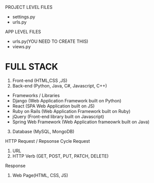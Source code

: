 PROJECT LEVEL FILES
 - settings.py
 - urls.py

APP LEVEL FILES
 - urls.py(YOU NEED TO CREATE THIS)
 - views.py




# FULL STACK
1. Front-end (HTML,CSS ,JS)
2. Back-end (Python, Java, C#, Javascript, C++)
 - Frameworks / Libraries
 - Django (Web Application Framework built on Python)
 - React (SPA Web Application built on JS)
 - Ruby on Rails (Web Application Framework built on Ruby)
 - jQuery (Front-end library built on Javascript)
 - Spring Web Framework (Web Application frameowrk built on Java)
3. Database (MySQL, MongoDB)

HTTP Request / Repsonse Cycle
Request
1. URL
2. HTTP Verb (GET, POST, PUT, PATCH, DELETE)

Response
1. Web Page(HTML, CSS, JS)